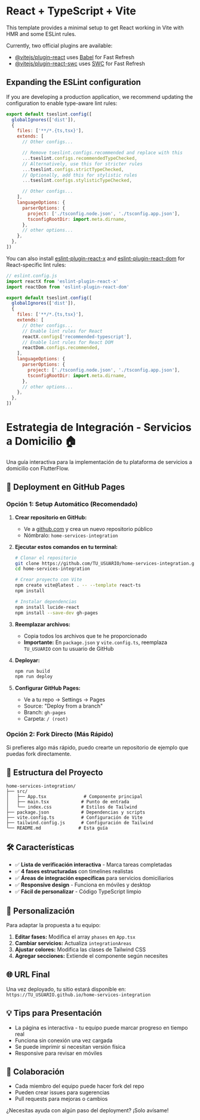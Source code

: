 # React + TypeScript + Vite

This template provides a minimal setup to get React working in Vite with HMR and some ESLint rules.

Currently, two official plugins are available:

- [@vitejs/plugin-react](https://github.com/vitejs/vite-plugin-react/blob/main/packages/plugin-react) uses [Babel](https://babeljs.io/) for Fast Refresh
- [@vitejs/plugin-react-swc](https://github.com/vitejs/vite-plugin-react/blob/main/packages/plugin-react-swc) uses [SWC](https://swc.rs/) for Fast Refresh

## Expanding the ESLint configuration

If you are developing a production application, we recommend updating the configuration to enable type-aware lint rules:

```js
export default tseslint.config([
  globalIgnores(['dist']),
  {
    files: ['**/*.{ts,tsx}'],
    extends: [
      // Other configs...

      // Remove tseslint.configs.recommended and replace with this
      ...tseslint.configs.recommendedTypeChecked,
      // Alternatively, use this for stricter rules
      ...tseslint.configs.strictTypeChecked,
      // Optionally, add this for stylistic rules
      ...tseslint.configs.stylisticTypeChecked,

      // Other configs...
    ],
    languageOptions: {
      parserOptions: {
        project: ['./tsconfig.node.json', './tsconfig.app.json'],
        tsconfigRootDir: import.meta.dirname,
      },
      // other options...
    },
  },
])
```

You can also install [eslint-plugin-react-x](https://github.com/Rel1cx/eslint-react/tree/main/packages/plugins/eslint-plugin-react-x) and [eslint-plugin-react-dom](https://github.com/Rel1cx/eslint-react/tree/main/packages/plugins/eslint-plugin-react-dom) for React-specific lint rules:

```js
// eslint.config.js
import reactX from 'eslint-plugin-react-x'
import reactDom from 'eslint-plugin-react-dom'

export default tseslint.config([
  globalIgnores(['dist']),
  {
    files: ['**/*.{ts,tsx}'],
    extends: [
      // Other configs...
      // Enable lint rules for React
      reactX.configs['recommended-typescript'],
      // Enable lint rules for React DOM
      reactDom.configs.recommended,
    ],
    languageOptions: {
      parserOptions: {
        project: ['./tsconfig.node.json', './tsconfig.app.json'],
        tsconfigRootDir: import.meta.dirname,
      },
      // other options...
    },
  },
])
```

# Estrategia de Integración - Servicios a Domicilio 🏠

Una guía interactiva para la implementación de tu plataforma de servicios a domicilio con FlutterFlow.

## 🚀 Deployment en GitHub Pages

### Opción 1: Setup Automático (Recomendado)

1. **Crear repositorio en GitHub:**
   - Ve a [github.com](https://github.com) y crea un nuevo repositorio público
   - Nómbralo: `home-services-integration`

2. **Ejecutar estos comandos en tu terminal:**
   ```bash
   # Clonar el repositorio
   git clone https://github.com/TU_USUARIO/home-services-integration.git
   cd home-services-integration
   
   # Crear proyecto con Vite
   npm create vite@latest . -- --template react-ts
   npm install
   
   # Instalar dependencias
   npm install lucide-react
   npm install --save-dev gh-pages
   ```

3. **Reemplazar archivos:**
   - Copia todos los archivos que te he proporcionado
   - **Importante:** En `package.json` y `vite.config.ts`, reemplaza `TU_USUARIO` con tu usuario de GitHub

4. **Deployar:**
   ```bash
   npm run build
   npm run deploy
   ```

5. **Configurar GitHub Pages:**
   - Ve a tu repo → Settings → Pages
   - Source: "Deploy from a branch"
   - Branch: `gh-pages`
   - Carpeta: `/ (root)`

### Opción 2: Fork Directo (Más Rápido)

Si prefieres algo más rápido, puedo crearte un repositorio de ejemplo que puedas fork directamente.

## 📁 Estructura del Proyecto

```
home-services-integration/
├── src/
│   ├── App.tsx              # Componente principal
│   ├── main.tsx            # Punto de entrada
│   └── index.css           # Estilos de Tailwind
├── package.json            # Dependencias y scripts
├── vite.config.ts          # Configuración de Vite
├── tailwind.config.js      # Configuración de Tailwind
└── README.md              # Esta guía
```

## 🛠️ Características

- ✅ **Lista de verificación interactiva** - Marca tareas completadas
- ✅ **4 fases estructuradas** con timelines realistas
- ✅ **Áreas de integración específicas** para servicios domiciliarios
- ✅ **Responsive design** - Funciona en móviles y desktop
- ✅ **Fácil de personalizar** - Código TypeScript limpio

## 🔧 Personalización

Para adaptar la propuesta a tu equipo:

1. **Editar fases:** Modifica el array `phases` en `App.tsx`
2. **Cambiar servicios:** Actualiza `integrationAreas`
3. **Ajustar colores:** Modifica las clases de Tailwind CSS
4. **Agregar secciones:** Extiende el componente según necesites

## 🌐 URL Final

Una vez deployado, tu sitio estará disponible en:
`https://TU_USUARIO.github.io/home-services-integration`

## 💡 Tips para Presentación

- La página es interactiva - tu equipo puede marcar progreso en tiempo real
- Funciona sin conexión una vez cargada
- Se puede imprimir si necesitan versión física
- Responsive para revisar en móviles

## 🤝 Colaboración

- Cada miembro del equipo puede hacer fork del repo
- Pueden crear issues para sugerencias
- Pull requests para mejoras o cambios

¿Necesitas ayuda con algún paso del deployment? ¡Solo avísame!